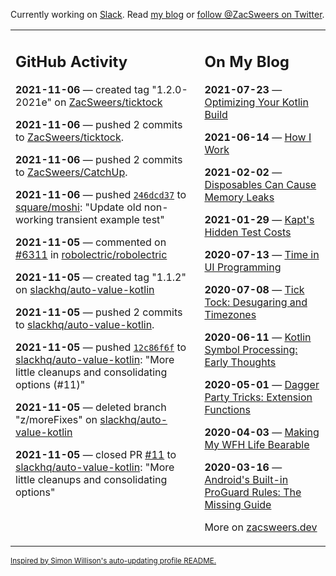 Currently working on [Slack](https://slack.com/). Read [my blog](https://zacsweers.dev/) or [follow @ZacSweers on Twitter](https://twitter.com/ZacSweers).

<table><tr><td valign="top" width="60%">

## GitHub Activity
<!-- githubActivity starts -->
**2021-11-06** — created tag "1.2.0-2021e" on [ZacSweers/ticktock](https://api.github.com/repos/ZacSweers/ticktock)

**2021-11-06** — pushed 2 commits to [ZacSweers/ticktock](https://api.github.com/repos/ZacSweers/ticktock).

**2021-11-06** — pushed 2 commits to [ZacSweers/CatchUp](https://api.github.com/repos/ZacSweers/CatchUp).

**2021-11-06** — pushed [`246dcd37`](https://github.com/square/moshi/commit/246dcd37877837490e73ffdf7c953711854e1567) to [square/moshi](https://api.github.com/repos/square/moshi): "Update old non-working transient example test"

**2021-11-05** — commented on [#6311](https://github.com/robolectric/robolectric/issues/6311#issuecomment-962261115) in [robolectric/robolectric](https://api.github.com/repos/robolectric/robolectric)

**2021-11-05** — created tag "1.1.2" on [slackhq/auto-value-kotlin](https://api.github.com/repos/slackhq/auto-value-kotlin)

**2021-11-05** — pushed 2 commits to [slackhq/auto-value-kotlin](https://api.github.com/repos/slackhq/auto-value-kotlin).

**2021-11-05** — pushed [`12c86f6f`](https://github.com/slackhq/auto-value-kotlin/commit/12c86f6f509854efde9e86843253c8c5c3fbaacc) to [slackhq/auto-value-kotlin](https://api.github.com/repos/slackhq/auto-value-kotlin): "More little cleanups and consolidating options (#11)"

**2021-11-05** — deleted branch "z/moreFixes" on [slackhq/auto-value-kotlin](https://api.github.com/repos/slackhq/auto-value-kotlin)

**2021-11-05** — closed PR [#11](https://api.github.com/repos/slackhq/auto-value-kotlin/pulls/11) to [slackhq/auto-value-kotlin](https://api.github.com/repos/slackhq/auto-value-kotlin): "More little cleanups and consolidating options"
<!-- githubActivity ends -->
</td><td valign="top" width="40%">

## On My Blog
<!-- blog starts -->
**2021-07-23** — [Optimizing Your Kotlin Build](https://www.zacsweers.dev/optimizing-your-kotlin-build/)

**2021-06-14** — [How I Work](https://www.zacsweers.dev/how-i-work/)

**2021-02-02** — [Disposables Can Cause Memory Leaks](https://www.zacsweers.dev/disposables-can-cause-memory-leaks/)

**2021-01-29** — [Kapt's Hidden Test Costs](https://www.zacsweers.dev/kapts-hidden-test-costs/)

**2020-07-13** — [Time in UI Programming](https://www.zacsweers.dev/time-in-ui/)

**2020-07-08** — [Tick Tock: Desugaring and Timezones](https://www.zacsweers.dev/ticktock-desugaring-timezones/)

**2020-06-11** — [Kotlin Symbol Processing: Early Thoughts](https://www.zacsweers.dev/kotlin-symbol-processor-early-thoughts/)

**2020-05-01** — [Dagger Party Tricks: Extension Functions](https://www.zacsweers.dev/dagger-party-tricks-extension-functions/)

**2020-04-03** — [Making My WFH Life Bearable](https://www.zacsweers.dev/making-wfh-life-bearable/)

**2020-03-16** — [Android's Built-in ProGuard Rules: The Missing Guide](https://www.zacsweers.dev/android-proguard-rules/)
<!-- blog ends -->
More on [zacsweers.dev](https://zacsweers.dev/)
</td></tr></table>

<sub><a href="https://simonwillison.net/2020/Jul/10/self-updating-profile-readme/">Inspired by Simon Willison's auto-updating profile README.</a></sub>